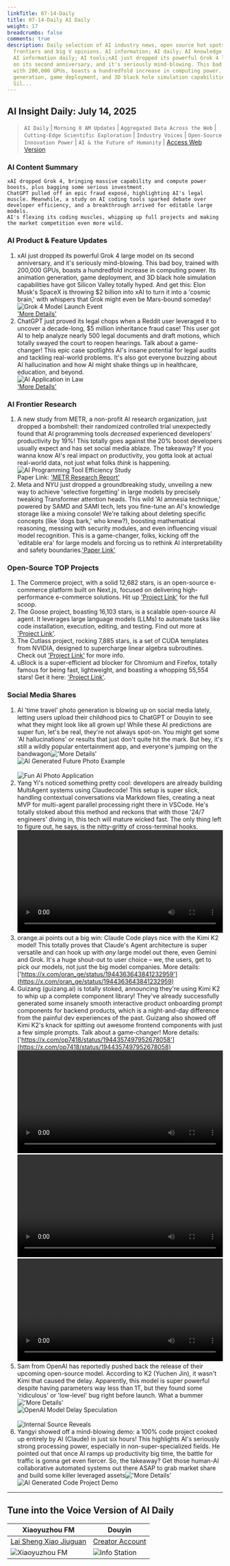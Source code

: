 ```yaml
---
linkTitle: 07-14-Daily
title: 07-14-Daily AI Daily
weight: 17
breadcrumbs: false
comments: true
description: Daily selection of AI industry news, open source hot spots, academic
  frontiers and big V opinions. AI information; AI daily; AI knowledge base; AI tutorials;
  AI information daily; AI tools;xAI just dropped its powerful Grok 4 large model
  on its second anniversary, and it's seriously mind-blowing. This bad boy, trained
  with 200,000 GPUs, boasts a hundredfold increase in computing power. Its animation
  generation, game deployment, and 3D black hole simulation capabilities have got
  Sil...
---
```

## AI Insight Daily: July 14, 2025

> `AI Daily` | `Morning 8 AM Updates` | `Aggregated Data Across the Web` | `Cutting-Edge Scientific Exploration` | `Industry Voices` | `Open-Source Innovation Power` | `AI & the Future of Humanity` | [Access Web Version](https://ai.hubtoday.app/)

### AI Content Summary

```
xAI dropped Grok 4, bringing massive capability and compute power boosts, plus bagging some serious investment.
ChatGPT pulled off an epic fraud exposé, highlighting AI's legal muscle. Meanwhile, a study on AI coding tools sparked debate over developer efficiency, and a breakthrough arrived for editable large models.
AI's flexing its coding muscles, whipping up full projects and making the market competition even more wild.
```

### AI Product & Feature Updates
1.  xAI just dropped its powerful Grok 4 large model on its second anniversary, and it's seriously mind-blowing. This bad boy, trained with 200,000 GPUs, boasts a hundredfold increase in computing power. Its animation generation, game deployment, and 3D black hole simulation capabilities have got Silicon Valley totally hyped. And get this: Elon Musk's SpaceX is throwing $2 billion into xAI to turn it into a 'cosmic brain,' with whispers that Grok might even be Mars-bound someday!
    <br/> ![Grok 4 Model Launch Event](https://cdn.jsdmirror.com/gh/justlovemaki/imagehub@main/images/2025/07/news_01k0264zgse2w8swhpffenh5fw.avif) <br/>
    ['More Details'](https://mp.weixin.qq.com/s?__biz=MzI3MTA0MTk1MA==&mid=2652609087&idx=1&sn=0417e70d99c452b888aa3261787c217d)
2.  ChatGPT just proved its legal chops when a Reddit user leveraged it to uncover a decade-long, $5 million inheritance fraud case! This user got AI to help analyze nearly 500 legal documents and draft motions, which totally swayed the court to reopen hearings. Talk about a game-changer! This epic case spotlights AI's insane potential for legal audits and tackling real-world problems. It's also got everyone buzzing about AI hallucination and how AI might shake things up in healthcare, education, and beyond.
    <br/> ![AI Application in Law](https://cdn.jsdmirror.com/gh/justlovemaki/imagehub@main/images/2025/07/news_01k02650vvebk9ytxkfq3v0xxn.avif) <br/>
    ['More Details'](https://mp.weixin.qq.com/s?__biz=MzIzNjc1NzUzMw==&mid=2247809745&idx=1&sn=2d6dfbbd344b99dd527ed2896ee39c55)

### AI Frontier Research
1.  A new study from METR, a non-profit AI research organization, just dropped a bombshell: their randomized controlled trial unexpectedly found that AI programming tools *decreased* experienced developers' productivity by 19%! This totally goes against the 20% boost developers usually expect and has set social media ablaze. The takeaway? If you wanna know AI's real impact on productivity, you gotta look at actual real-world data, not just what folks *think* is happening.
    <br/> ![AI Programming Tool Efficiency Study](https://cdn.jsdmirror.com/gh/justlovemaki/imagehub@main/images/2025/07/news_01k02652sdfwe9qkxz3qdn94jn.avif) <br/>
    Paper Link: ['METR Research Report'](https://www.jiqizhixin.com/articles/2025-07-13-3)
2.  Meta and NYU just dropped a groundbreaking study, unveiling a new way to achieve 'selective forgetting' in large models by precisely tweaking Transformer attention heads. This wild 'AI amnesia technique,' powered by SAMD and SAMI tech, lets you fine-tune an AI's knowledge storage like a mixing console! We're talking about deleting specific concepts (like 'dogs bark,' who knew?), boosting mathematical reasoning, messing with security modules, and even influencing visual model recognition. This is a game-changer, folks, kicking off the 'editable era' for large models and forcing us to rethink AI interpretability and safety boundaries.['Paper Link'](https://www.arxiv.org/pdf/2506.17052)

### Open-Source TOP Projects
1.  The Commerce project, with a solid 12,682 stars, is an open-source e-commerce platform built on Next.js, focused on delivering high-performance e-commerce solutions. Hit up ['Project Link'](https://github.com/vercel/commerce) for the full scoop.
2.  The Goose project, boasting 16,103 stars, is a scalable open-source AI agent. It leverages large language models (LLMs) to automate tasks like code installation, execution, editing, and testing. Find out more at ['Project Link'](https://github.com/block/goose).
3.  The Cutlass project, rocking 7,885 stars, is a set of CUDA templates from NVIDIA, designed to supercharge linear algebra subroutines. Check out ['Project Link'](https://github.com/NVIDIA/cutlass) for more info.
4.  uBlock is a super-efficient ad blocker for Chromium and Firefox, totally famous for being fast, lightweight, and boasting a whopping 55,554 stars! Get it here: ['Project Link'](https://github.com/gorhill/uBlock).

### Social Media Shares
1.  AI 'time travel' photo generation is blowing up on social media lately, letting users upload their childhood pics to ChatGPT or Douyin to see what they might look like all grown up! While these AI predictions are super fun, let's be real, they're not always spot-on. You might get some 'AI hallucinations' or results that just don't quite hit the mark. But hey, it's still a wildly popular entertainment app, and everyone's jumping on the bandwagon!['More Details'](https://mp.weixin.qq.com/s?__biz=MzIzNjc1NzUzMw==&mid=2247809745&idx=3&sn=b455da483fad293e9d2d03420bd824ee)
    <br/> ![AI Generated Future Photo Example](https://cdn.jsdmirror.com/gh/justlovemaki/imagehub@main/images/2025/07/news_01k02654g3esa95v0j85r2pqfm.avif) <br/>
    <br/> ![Fun AI Photo Application](https://cdn.jsdmirror.com/gh/justlovemaki/imagehub@main/images/2025/07/news_01k026568qfpy8x8pa9zk2rp13.avif) <br/>
2.  Yang Yi's noticed something pretty cool: developers are already building MultiAgent systems using Claudecode! This setup is super slick, handling contextual conversations via Markdown files, creating a neat MVP for multi-agent parallel processing right there in VSCode. He's totally stoked about this method and reckons that with those '24/7 engineers' diving in, this tech will mature wicked fast. The only thing left to figure out, he says, is the nitty-gritty of cross-terminal hooks.
    <video src="https://video.twimg.com/amplify_video/1944391220429774848/vid/avc1/720x1278/6kwmHQRYTz9RcIkt.mp4?tag=14" controls="controls" width="100%"></video>
3.  orange.ai points out a big win: Claude Code plays nice with the Kimi K2 model! This totally proves that Claude's Agent architecture is super versatile and can hook up with *any* large model out there, even Gemini and Grok. It's a huge shout-out to user choice – we, the users, get to pick our models, not just the big model companies. More details: ['https://x.com/oran_ge/status/1944363643841232959'](https://x.com/oran_ge/status/1944363643841232959)
4.  Guizang (guizang.ai) is totally stoked, announcing they're using Kimi K2 to whip up a complete component library! They've already successfully generated some insanely smooth interactive product onboarding prompt components for backend products, which is a night-and-day difference from the painful dev experiences of the past. Guizang also showed off Kimi K2's knack for spitting out awesome frontend components with just a few simple prompts. Talk about a game-changer! More details: ['https://x.com/op7418/status/1944357497952678058'](https://x.com/op7418/status/1944357497952678058)
    <video src="https://cdn.jsdmirror.com/gh/justlovemaki/imagehub@main/images/2025/07/news_01k0265apbepq80ske6cw13dke.mp4" controls="controls" width="100%"></video>
    <video src="https://cdn.jsdmirror.com/gh/justlovemaki/imagehub@main/images/2025/07/news_01k0265ez2fhdaefrr0q637b8c.mp4" controls="controls" width="100%"></video>
    <video src="https://cdn.jsdmirror.com/gh/justlovemaki/imagehub@main/images/2025/07/news_01k0265pg2fj5vg82myj37zc8j.mp4" controls="controls" width="100%"></video>
5.  Sam from OpenAI has reportedly pushed back the release of their upcoming open-source model. According to K2 (Yuchen Jin), it wasn't Kimi that caused the delay. Apparently, this model is super powerful despite having parameters way less than 1T, but they found some 'ridiculous' or 'low-level' bug right before launch. What a bummer!['More Details'](https://x.com/op7418/status/1944254013408784624)
    <br/> ![OpenAI Model Delay Speculation](https://cdn.jsdmirror.com/gh/justlovemaki/imagehub@main/images/2025/07/news_01k0265teeehgb6gxxt9bsw290.avif) <br/>
    <br/> ![Internal Source Reveals](https://cdn.jsdmirror.com/gh/justlovemaki/imagehub@main/images/2025/07/news_01k0265xjjfr5rfambxmamwfmp.avif) <br/>
6.  Yangyi showed off a mind-blowing demo: a 100% code project cooked up entirely by AI (Claude) in just six hours! This highlights AI's seriously strong processing power, especially in non-super-specialized fields. He pointed out that once AI ramps up productivity big time, the battle for traffic is gonna get even fiercer. So, the takeaway? Get those human-AI collaborative automated systems out there ASAP to grab market share and build some killer leveraged assets!['More Details'](https://x.com/Yangyixxxx/status/1944252584950374435)
    <br/> ![AI Generated Code Project Demo](https://cdn.jsdmirror.com/gh/justlovemaki/imagehub@main/images/2025/07/news_01k026617xeqz9ez7n4xe18p5a.avif) <br/>

---

## Tune into the Voice Version of AI Daily

| **Xiaoyuzhou FM** | **Douyin** |
| --- | --- |
| [Lai Sheng Xiao Jiuguan](https://www.xiaoyuzhoufm.com/podcast/683c62b7c1ca9cf575a5030e) | [Creator Account](https://www.douyin.com/user/MS4wLjABAAAAwpwqPQlu38sO38VyWgw9ZjDEnN4bMR5j8x111UxpseHR9DpB6-CveI5KRXOWuFwG)|
| ![Xiaoyuzhou FM](https://cdn.jsdmirror.com/gh/justlovemaki/imagehub@main/logo/f959f7984e9163fc50d3941d79a7f262.md.png) | ![Info Station](https://cdn.jsdmirror.com/gh/justlovemaki/imagehub@main/logo/7fc30805eeb831e1e2baa3a240683ca3.md.png) |